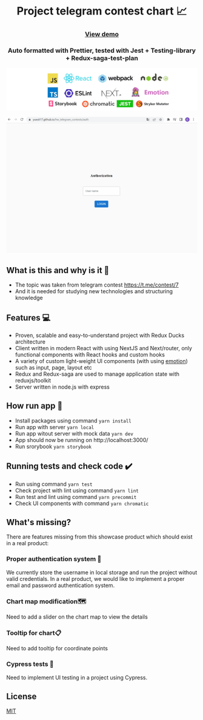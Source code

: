 <div align="center"> 
  <h1>Project telegram contest chart 📈</h1>
  <h3><a href="https://yuesit17.github.io/hw_telegram_contests/" target="_blank">View demo</a></h3>
  <h3>Auto formatted with Prettier, tested with Jest + Testing-library + Redux-saga-test-plan</h3>
</div>

![Tech logos](https://raw.githubusercontent.com/YuesIt17/hw_telegram_contests/master/public/img/project_tech.jpg)

![Project_example](https://raw.githubusercontent.com/YuesIt17/hw_telegram_contests/master/public/img/project_example.gif)

## What is this and why is it 🤔

- The topic was taken from telegram contest https://t.me/contest/7 
- And it is needed for studying new technologies and structuring knowledge

## Features 💻

- Proven, scalable and easy-to-understand project with Redux Ducks architecture
- Client written in modern React with using NextJS and Next/router, only functional components with React hooks and custom hooks
- A variety of custom light-weight UI components (with using [emotion](https://emotion.sh/docs/styled)) such as input, page, layout etc
- Redux and Redux-saga are used to manage application state with reduxjs/toolkit
- Server written in node.js with express

## How run app 🚀

- Install packages using command `yarn install`
- Run app with server `yarn local`
- Run app witout server with mock data `yarn dev`
- App should now be running on http://localhost:3000/
- Run srorybook `yarn storybook`

## Running tests and check code ✔️

- Run using command `yarn test`
- Check project with lint using command `yarn lint`
- Run test and lint using command `yarn precommit`
- Check UI components with command `yarn chromatic`

## What's missing?

There are features missing from this showcase product which should exist in a real product:

### Proper authentication system 🔐

We currently store the username in local storage and run the project without valid credentials. In a real product, we would like to implement a proper email and password authentication system.

### Chart map modification🗺️

Need to add a slider on the chart map to view the details

### Tooltip for chart📋

Need to add tooltip for coordinate points

### Cypress tests 🧪

Need to implement UI testing in a project using Cypress.

## License

[MIT](https://opensource.org/licenses/MIT)
